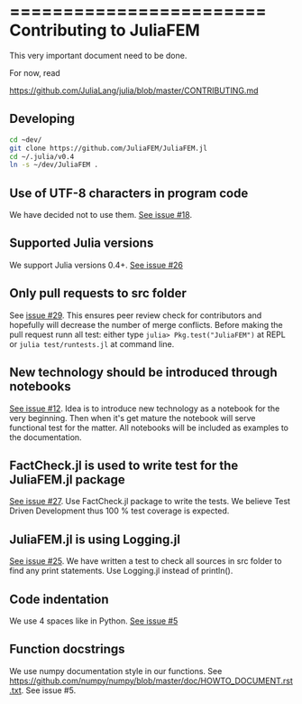 ========================
Contributing to JuliaFEM
========================

This very important document need to be done.

For now, read 

https://github.com/JuliaLang/julia/blob/master/CONTRIBUTING.md


Developing
----------
```bash
cd ~dev/
git clone https://github.com/JuliaFEM/JuliaFEM.jl
cd ~/.julia/v0.4
ln -s ~/dev/JuliaFEM .
```

Use of UTF-8 characters in program code
---------------------------------------
We have decided not to use them. [See issue #18](https://github.com/JuliaFEM/JuliaFEM.jl/issues/18).

Supported Julia versions
------------------------
We support Julia versions 0.4+. [See issue #26](https://github.com/JuliaFEM/JuliaFEM.jl/issues/26)

Only pull requests to src folder
--------------------------------
See [issue #29](https://github.com/JuliaFEM/JuliaFEM.jl/issues/29). This ensures peer review check for contributors and hopefully will decrease the number of merge conflicts. Before making the pull request runn all test: either type `julia> Pkg.test("JuliaFEM")` at REPL or `julia test/runtests.jl` at command line. 

New technology should be introduced through notebooks
-----------------------------------------------------
[See issue #12](https://github.com/JuliaFEM/JuliaFEM.jl/issues/12). Idea is to introduce new technology as a notebook for the very beginning. Then when it's get mature the notebook will serve functional test for the matter. All notebooks will be included as examples to the documentation. 

FactCheck.jl is used to write test for the JuliaFEM.jl package
--------------------------------------------------------------
[See issue #27](https://github.com/JuliaFEM/JuliaFEM.jl/issues/27). Use FactCheck.jl package to write the tests. We believe Test Driven Development thus 100 % test coverage is expected. 

JuliaFEM.jl is using Logging.jl
-------------------------------
[See issue #25](https://github.com/JuliaFEM/JuliaFEM.jl/issues/25). We have written a test to check all sources in src folder to find any print statements. Use Logging.jl instead of println().

Code indentation
----------------
We use 4 spaces like in Python. [See issue #5](https://github.com/JuliaFEM/JuliaFEM.jl/issues/5)

Function docstrings
-------------------
We use numpy documentation style in our functions. See https://github.com/numpy/numpy/blob/master/doc/HOWTO_DOCUMENT.rst.txt. See issue #5.



